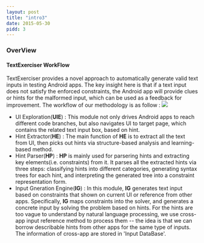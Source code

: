 ```yaml
---
layout: post
title: "intro3"
date: 2015-05-30
pidd: 3
---
```

### OverView
#### TextExerciser WorkFlow
TextExerciser provides a novel approach to automatically generate valid text inputs in testing Android apps. The key insight here is that if a text input does not satisfy the enforced constraints, the Android app will provide clues or hints for the malformed input, which can be used as a feedback for improvement. The workflow of our methodology is as follow :
<img src="/MyAppForClass/pics/w1.svg">
- UI Exploration(**UIE**) : This module not only drives Android apps to reach different code branches, but also navigates UI to target page, which contains the related text input box, based on hint. 
- Hint Extractor(**HE**) : The main function of **HE** is to extract all the text from UI, then picks out hints via structure-based analysis and learning-based method.
- Hint Parser(**HP**) : **HP** is mainly used for parsering hints and extracting key elements(i.e. constraints) from it. It parses all the extracted hints via three steps: classifying hints into different categories, generating syntax trees for each hint, and interpreting the generated tree into a constraint representation form.
- Input Gneration Engine(**IG**) : In this module, **IG** generates text input based on constraints that shown on current UI or reference from other apps. Specifically, **IG** maps constraints into the solver, and generates a concrete input by solving the problem based on hints. For the hints are too vague to understand by natural language processing, we use cross-app input reference method to process them -- the idea is that we can borrow describable hints from other apps for the same type of inputs. The information of cross-app are stored in 'Input DataBase'.  